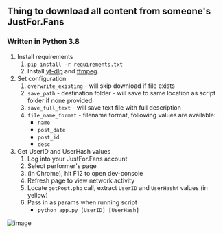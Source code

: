 ## Thing to download all content from someone's JustFor.Fans

### Written in Python 3.8

1. Install requirements
    1. `pip install -r requirements.txt`
    2. Install [yt-dlp](https://github.com/yt-dlp/yt-dlp) and [ffmpeg](https://ffmpeg.org).
2. Set configuration
    1. `overwrite_existing` - will skip download if file exists
    2. `save_path` - destination folder - will save to same location as script folder if none provided
    3. `save_full_text` - will save text file with full description
    4. `file_name_format` - filename format, following values are available:
        * `name`
        * `post_date`
        * `post_id`
        * `desc`
2. Get UserID and UserHash values
    1.  Log into your JustFor.Fans account
    2.  Select performer's page
    3.  (in Chrome), hit F12 to open dev-console
    4.  Refresh page to view network activity
    5.  Locate `getPost.php` call, extract `UserID` and `UserHash4` values (in yellow)
    6.  Pass in as params when running script
        * `python app.py [UserID] [UserHash]`

![image](https://user-images.githubusercontent.com/12958294/115130004-859a5580-9fa0-11eb-9275-235d4ec51967.png)
